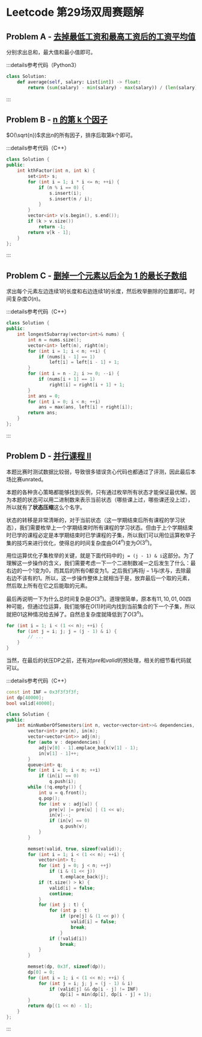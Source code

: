 # Leetcode 第29场双周赛题解

## Problem A - [去掉最低工资和最高工资后的工资平均值](https://leetcode.cn/problems/average-salary-excluding-the-minimum-and-maximum-salary/)

分别求出总和，最大值和最小值即可。

:::details参考代码（Python3）

```python
class Solution:
    def average(self, salary: List[int]) -> float:
        return (sum(salary) - min(salary) - max(salary)) / (len(salary) - 2)
```

:::

## Problem B - [n 的第 k 个因子](https://leetcode.cn/problems/the-kth-factor-of-n/)

$O(\sqrt{n})$求出$n$的所有因子，排序后取第$k$个即可。

:::details参考代码（C++）

```cpp
class Solution {
public:
    int kthFactor(int n, int k) {
        set<int> s;
        for (int i = 1; i * i <= n; ++i) {
            if (n % i == 0) {
                s.insert(i);
                s.insert(n / i);
            }
        }
        vector<int> v(s.begin(), s.end());
        if (k > v.size())
            return -1;
        return v[k - 1];
    }
};
```

:::

## Problem C - [删掉一个元素以后全为 1 的最长子数组](https://leetcode.cn/problems/longest-subarray-of-1s-after-deleting-one-element/)

求出每个元素左边连续1的长度和右边连续1的长度，然后枚举删除的位置即可。时间复杂度$O(n)$。

:::details参考代码（C++）

```cpp
class Solution {
public:
    int longestSubarray(vector<int>& nums) {
        int n = nums.size();
        vector<int> left(n), right(n);
        for (int i = 1; i < n; ++i) {
            if (nums[i - 1] == 1)
                left[i] = left[i - 1] + 1;
        }
        for (int i = n - 2; i >= 0; --i) {
            if (nums[i + 1] == 1)
                right[i] = right[i + 1] + 1;
        }
        int ans = 0;
        for (int i = 0; i < n; ++i)
            ans = max(ans, left[i] + right[i]);
        return ans;
    }
};
```

:::

## Problem D - [并行课程 II](https://leetcode.cn/problems/parallel-courses-ii/)

本题比赛时测试数据比较弱，导致很多错误贪心代码也都通过了评测，因此最后本场比赛unrated。

本题的各种贪心策略都能够找到反例，只有通过枚举所有状态才能保证最优解。因为本题的状态可以用二进制数来表示当前状态（哪些课上过，哪些课还没上过），所以就有了**状态压缩**这么个名字。

状态的转移是非常清晰的，对于当前状态（这一学期结束后所有课程的学习状态），我们需要枚举上一个学期结束时所有课程的学习状态。但由于上个学期结束时已学的课程必定是本学期结束时已学课程的子集，所以我们可以用位运算枚举子集的技巧来进行优化，使得总的时间复杂度由$O(4^n)$变为$O(3^n)$。

用位运算优化子集枚举的关键，就是下面代码中的`j = (j - 1) & i`这部分。为了理解这一步操作的含义，我们需要考虑一下一个二进制数减一之后发生了什么：最右边的一个$1$变为$0$，而其后的所有$0$都变为$1$。之后我们再将$j-1$与$i$求与，去除最右边不该有的$1$。所以，这一步操作整体上就相当于是，放弃最后一个取的元素，然后取上所有在它之后能取的元素。

最后再说明一下为什么总时间复杂是$O(3^n)$。道理很简单，原本有$11,10,01,00$四种可能，但通过位运算，我们能够在$O(1)$时间内找到当前集合的下一个子集，所以就把$01$这种情况给去掉了。自然总复杂度就降低到了$O(3^n)$。

```cpp
for (int i = 1; i < (1 << n); ++i) {
    for (int j = i; j; j = (j - 1) & i) {
        // ...
    }
}
```

当然，在最后的状压DP之前，还有对$pre$和$valid$的预处理，相关的细节看代码就可以。

:::details参考代码（C++）

```cpp
const int INF = 0x3f3f3f3f;
int dp[40000];
bool valid[40000];

class Solution {
public:
    int minNumberOfSemesters(int n, vector<vector<int>>& dependencies, int k) {
        vector<int> pre(n), in(n);
        vector<vector<int>> adj(n);
        for (auto v : dependencies) {
            adj[v[0] - 1].emplace_back(v[1] - 1);
            in[v[1] - 1]++;
        }
        queue<int> q;
        for (int i = 0; i < n; ++i)
            if (in[i] == 0)
                q.push(i);
        while (!q.empty()) {
            int u = q.front();
            q.pop();
            for (int v : adj[u]) {
                pre[v] |= pre[u] | (1 << u);
                in[v]--;
                if (in[v] == 0)
                    q.push(v);
            }
        }
        
        memset(valid, true, sizeof(valid));
        for (int i = 1; i < (1 << n); ++i) {
            vector<int> t;
            for (int j = 0; j < n; ++j)
                if (i & (1 << j))
                    t.emplace_back(j);
            if (t.size() > k) {
                valid[i] = false;
                continue;
            }
            for (int j : t) {
                for (int p : t)
                    if (pre[j] & (1 << p)) {
                        valid[i] = false;
                        break;
                    }
                if (!valid[i])
                    break;
            }
        }
        
        memset(dp, 0x3f, sizeof(dp));
        dp[0] = 0;
        for (int i = 1; i < (1 << n); ++i) {
            for (int j = i; j; j = (j - 1) & i)
                if (valid[j] && dp[i - j] != INF)
                    dp[i] = min(dp[i], dp[i - j] + 1);
        }
        return dp[(1 << n) - 1];
    }
};
```

:::
